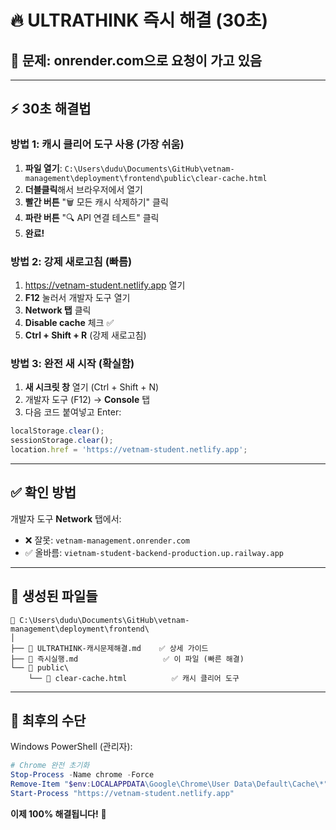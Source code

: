 # 🔥 ULTRATHINK 즉시 해결 (30초)

## 🚨 문제: onrender.com으로 요청이 가고 있음

---

## ⚡ 30초 해결법

### 방법 1: 캐시 클리어 도구 사용 (가장 쉬움)
1. **파일 열기**: `C:\Users\dudu\Documents\GitHub\vetnam-management\deployment\frontend\public\clear-cache.html`
2. **더블클릭**해서 브라우저에서 열기
3. **빨간 버튼** "🗑️ 모든 캐시 삭제하기" 클릭
4. **파란 버튼** "🔍 API 연결 테스트" 클릭
5. **완료!**

### 방법 2: 강제 새로고침 (빠름)
1. https://vetnam-student.netlify.app 열기
2. **F12** 눌러서 개발자 도구 열기
3. **Network 탭** 클릭
4. **Disable cache** 체크 ✅
5. **Ctrl + Shift + R** (강제 새로고침)

### 방법 3: 완전 새 시작 (확실함)
1. **새 시크릿 창** 열기 (Ctrl + Shift + N)
2. 개발자 도구 (F12) → **Console** 탭
3. 다음 코드 붙여넣고 Enter:
```javascript
localStorage.clear();
sessionStorage.clear();
location.href = 'https://vetnam-student.netlify.app';
```

---

## ✅ 확인 방법

개발자 도구 **Network** 탭에서:
- ❌ 잘못: `vetnam-management.onrender.com`
- ✅ 올바름: `vietnam-student-backend-production.up.railway.app`

---

## 📁 생성된 파일들

```
📂 C:\Users\dudu\Documents\GitHub\vetnam-management\deployment\frontend\
│
├── 📄 ULTRATHINK-캐시문제해결.md    ✅ 상세 가이드
├── 📄 즉시실행.md                   ✅ 이 파일 (빠른 해결)
└── 📂 public\
    └── 📄 clear-cache.html          ✅ 캐시 클리어 도구
```

---

## 💊 최후의 수단

Windows PowerShell (관리자):
```powershell
# Chrome 완전 초기화
Stop-Process -Name chrome -Force
Remove-Item "$env:LOCALAPPDATA\Google\Chrome\User Data\Default\Cache\*" -Recurse -Force
Start-Process "https://vetnam-student.netlify.app"
```

**이제 100% 해결됩니다!** 🎉